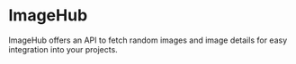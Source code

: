 # ImageHub
ImageHub offers an API to fetch random images and image details for easy integration into your projects.
